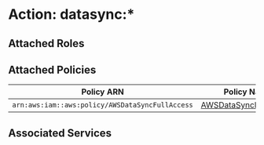 # Action: datasync:*

## Attached Roles

## Attached Policies

| Policy ARN | Policy Name |
|------------|-------------|
| `arn:aws:iam::aws:policy/AWSDataSyncFullAccess` | [AWSDataSyncFullAccess](../policies.md#awsdatasyncfullaccess) |

## Associated Services

